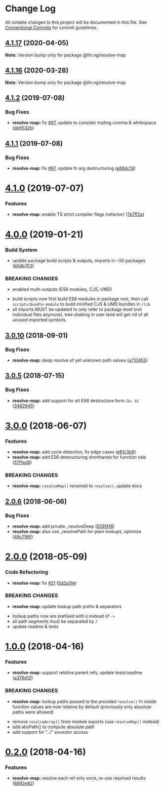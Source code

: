 # Change Log

All notable changes to this project will be documented in this file.
See [Conventional Commits](https://conventionalcommits.org) for commit guidelines.

## [4.1.17](https://github.com/thi-ng/umbrella/compare/@thi.ng/resolve-map@4.1.16...@thi.ng/resolve-map@4.1.17) (2020-04-05)

**Note:** Version bump only for package @thi.ng/resolve-map





## [4.1.16](https://github.com/thi-ng/umbrella/compare/@thi.ng/resolve-map@4.1.15...@thi.ng/resolve-map@4.1.16) (2020-03-28)

**Note:** Version bump only for package @thi.ng/resolve-map





## [4.1.2](https://github.com/thi-ng/umbrella/compare/@thi.ng/resolve-map@4.1.1...@thi.ng/resolve-map@4.1.2) (2019-07-08)

### Bug Fixes

* **resolve-map:** fix [#97](https://github.com/thi-ng/umbrella/issues/97), update to consider trailing comma & whitespace ([de9532b](https://github.com/thi-ng/umbrella/commit/de9532b))

## [4.1.1](https://github.com/thi-ng/umbrella/compare/@thi.ng/resolve-map@4.1.0...@thi.ng/resolve-map@4.1.1) (2019-07-08)

### Bug Fixes

* **resolve-map:** fix [#97](https://github.com/thi-ng/umbrella/issues/97), update fn arg destructuring ([e68dc19](https://github.com/thi-ng/umbrella/commit/e68dc19))

# [4.1.0](https://github.com/thi-ng/umbrella/compare/@thi.ng/resolve-map@4.0.12...@thi.ng/resolve-map@4.1.0) (2019-07-07)

### Features

* **resolve-map:** enable TS strict compiler flags (refactor) ([7e7ff2a](https://github.com/thi-ng/umbrella/commit/7e7ff2a))

# [4.0.0](https://github.com/thi-ng/umbrella/compare/@thi.ng/resolve-map@3.0.16...@thi.ng/resolve-map@4.0.0) (2019-01-21)

### Build System

* update package build scripts & outputs, imports in ~50 packages ([b54b703](https://github.com/thi-ng/umbrella/commit/b54b703))

### BREAKING CHANGES

* enabled multi-outputs (ES6 modules, CJS, UMD)

- build scripts now first build ES6 modules in package root, then call
  `scripts/bundle-module` to build minified CJS & UMD bundles in `/lib`
- all imports MUST be updated to only refer to package level
  (not individual files anymore). tree shaking in user land will get rid of
  all unused imported symbols.

<a name="3.0.10"></a>
## [3.0.10](https://github.com/thi-ng/umbrella/compare/@thi.ng/resolve-map@3.0.9...@thi.ng/resolve-map@3.0.10) (2018-09-01)

### Bug Fixes

* **resolve-map:** deep resolve of yet unknown path values ([a710453](https://github.com/thi-ng/umbrella/commit/a710453))

<a name="3.0.5"></a>
## [3.0.5](https://github.com/thi-ng/umbrella/compare/@thi.ng/resolve-map@3.0.4...@thi.ng/resolve-map@3.0.5) (2018-07-15)

### Bug Fixes

* **resolve-map:** add support for alt ES6 destructure form `{a: b}` ([2482945](https://github.com/thi-ng/umbrella/commit/2482945))

<a name="3.0.0"></a>
# [3.0.0](https://github.com/thi-ng/umbrella/compare/@thi.ng/resolve-map@2.0.6...@thi.ng/resolve-map@3.0.0) (2018-06-07)

### Features

* **resolve-map:** add cycle detection, fix edge cases ([e61c3b5](https://github.com/thi-ng/umbrella/commit/e61c3b5))
* **resolve-map:** add ES6 destructuring shorthands for function vals ([57f1ed5](https://github.com/thi-ng/umbrella/commit/57f1ed5))

### BREAKING CHANGES

* **resolve-map:** `resolveMap()` renamed to `resolve()`, update docs

<a name="2.0.6"></a>
## [2.0.6](https://github.com/thi-ng/umbrella/compare/@thi.ng/resolve-map@2.0.5...@thi.ng/resolve-map@2.0.6) (2018-06-06)

### Bug Fixes

* **resolve-map:** add private _resolveDeep ([558f4f8](https://github.com/thi-ng/umbrella/commit/558f4f8))
* **resolve-map:** also use _resolvePath for plain lookups, optimize ([48c796f](https://github.com/thi-ng/umbrella/commit/48c796f))

<a name="2.0.0"></a>
# [2.0.0](https://github.com/thi-ng/umbrella/compare/@thi.ng/resolve-map@1.0.5...@thi.ng/resolve-map@2.0.0) (2018-05-09)

### Code Refactoring

* **resolve-map:** fix [#21](https://github.com/thi-ng/umbrella/issues/21) ([5d2a3fe](https://github.com/thi-ng/umbrella/commit/5d2a3fe))

### BREAKING CHANGES

* **resolve-map:** update lookup path prefix & separators

- lookup paths now are prefixed with `@` instead of `->`
- all path segments must be separated by `/`
- update readme & tests

<a name="1.0.0"></a>
# [1.0.0](https://github.com/thi-ng/umbrella/compare/@thi.ng/resolve-map@0.2.0...@thi.ng/resolve-map@1.0.0) (2018-04-16)

### Features

* **resolve-map:** support relative parent refs, update tests/readme ([a379d12](https://github.com/thi-ng/umbrella/commit/a379d12))

### BREAKING CHANGES

* **resolve-map:** lookup paths passed to the provided `resolve()` fn
inside function values are now relative by default (previously only
absolute paths were allowed)

- remove `resolveArray()` from module exports
(use `resolveMap()` instead)
- add absPath() to compute absolute path
- add support for "../" ancestor access

<a name="0.2.0"></a>
# [0.2.0](https://github.com/thi-ng/umbrella/compare/@thi.ng/resolve-map@0.1.7...@thi.ng/resolve-map@0.2.0) (2018-04-16)

### Features

* **resolve-map:** resolve each ref only once, re-use resolved results ([6992e82](https://github.com/thi-ng/umbrella/commit/6992e82))
